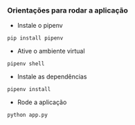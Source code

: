### Orientações para rodar a aplicação

- Instale o pipenv

```
pip install pipenv
```

- Ative o ambiente virtual

```
pipenv shell
```

- Instale as dependências

```
pipenv install
```

- Rode a aplicação

```
python app.py
```

